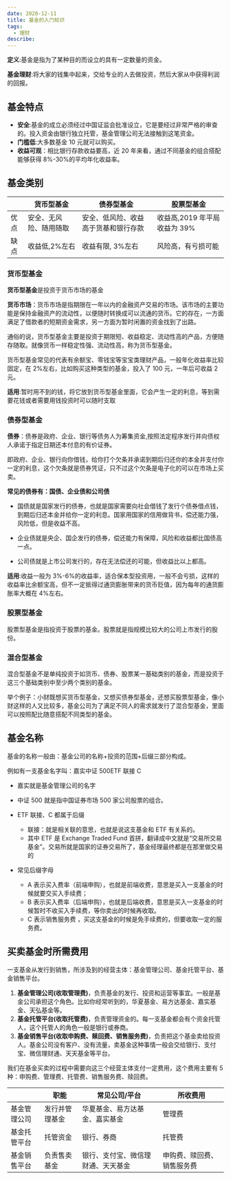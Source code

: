 ```yaml
---
date: 2020-12-11
title: 基金的入门知识
tags:
  - 理财
describe:
---
```


**定义**:基金是指为了某种目的而设立的具有一定数量的资金。

**基金理财**:将大家的钱集中起来，交给专业的人去做投资，然后大家从中获得利润的回报。

## 基金特点

- **安全**:基金的成立必须经过中国证监会批准设立，它是要经过非常严格的审查的。投入资金由银行独立托管，基金管理公司无法接触到这笔资金。
- **门槛低**:大多数基金 10 元就可以购买。
- **收益可观**：相比银行存款收益要高，近 20 年来看，通过不同基金的组合搭配能够获得 8%-30%的平均年化收益率。

## 基金类别

|      | 货币型基金             | 债券型基金                           | 股票型基金                   |
| ---- | ---------------------- | ------------------------------------ | ---------------------------- |
| 优点 | 安全、无风险、随用随取 | 安全、低风险、收益高于货基和银行存款 | 收益高,2019 年平局收益为 39% |
| 缺点 | 收益低,2%左右          | 收益有限, 3%左右                     | 风险高，有亏损可能           |

### 货币型基金

**货币型基金**是投资于货币市场的基金

**货币市场**：货币市场是指期限在一年以内的金融资产交易的市场。该市场的主要功能是保持金融资产的流动性，以便随时转换成可以流通的货币。它的存在，一方面满足了借款者的短期资金需求，另一方面为暂时闲置的资金找到了出路。

通俗的说，货币型基金主要是投资于期限短、收益稳定、流动性高的产品，方便随存随取。就像货币一样稳定性强、流动性高，称为货币型基金。

货币型基金常见的代表有余额宝、零钱宝等宝宝类理财产品，一般年化收益率比较固定，在 2%左右，比如购买这种类型的基金，投入了 100 元，一年后可收益 2 元。

**适用**:暂时用不到的钱，将它放到货币型基金里面，它会产生一定的利息，等到需要花钱或者需要用钱投资时可以随时支取

### 债券型基金

**债券**：债券是政府、企业、银行等债务人为筹集资金,按照法定程序发行并向债权人承诺于指定日期还本付息的有价证券。

即政府、企业、银行向你借钱，给你打个欠条并承诺到期后归还你的本金并支付你一定的利息，这个欠条就是债券凭证，只不过这个欠条是电子化的可以在市场上买卖。

**常见的债券有：国债、企业债和公司债**

- 国债就是国家发行的债券，也就是国家需要向社会借钱了发行个债券借点钱，到期后归还本金并给你一定的利息。国家用国家的信用做背书，偿还能力强，风险低，但是收益不高。

- 企业债就是央企、国企发行的债券，偿还能力有保障，风险和收益都比国债高一点。

- 公司债就是上市公司发行的，存在无法偿还的可能，但收益比以上都高。

**适用**:收益一般为 3%-6%的收益率，适合保本型投资用，一般不会亏损，这样的收益率比余额宝高，但不一定抵得过通货膨胀带来的货币贬值，因为每年的通货膨胀率大概在 4%左右。

### 股票型基金

股票型基金是指投资于股票的基金。股票就是指规模比较大的公司上市发行的股份。

### 混合型基金

混合型基金不是单纯投资于如货币、债券、股票某一基础类别的基金，而是投资于这三个基础类别中至少两个类别的基金。

举个例子：小财既想买货币型基金，又想买债券型基金，还想买股票型基金，像小财这样的人又比较多，基金公司为了满足不同人的需求就发行了混合型基金，里面可以按照配比随意搭配不同类型的基金。

## 基金名称

基金的名称一般由：基金公司的名称+投资的范围+后缀三部分构成。

例如有一支基金名字叫：嘉实中证 500ETF 联接 C

- 嘉实就是基金管理公司的名字
- 中证 500 就是指中国证券市场 500 家公司股票的组合。
- ETF 联接、C 都属于后缀

  - 联接：就是相关联的意思，也就是说这支基金和 ETF 有关系的。
  - 其中 ETF 是 Exchange Traded Fund 首拼，翻译成中文就是“交易所交易基金”。交易所就是国家的证券交易所了，基金经理最终都是在那里做交易的

- 常见后缀字母
  - A 表示买入费率（前端申购），也就是前端收费，意思是买入一支基金的时候就要交买入手续费；
  - B 表示买入费率（后端申购），也就是后端收费，意思是买入一支基金的时候暂时不收买入手续费，等你卖出的时候再收取。
  - C 表示销售服务费 ，买这支基金的时候是免手续费的，但要收取一定的服务费。

## 买卖基金时所需费用

一支基金从发行到销售，所涉及到的经营主体：基金管理公司、基金托管平台、基金销售平台。

1. **基金管理公司(收取管理费)**，负责基金的发行、投资和运营等事宜。一般是基金公司承担这个角色。比如你经常听到的，华夏基金、易方达基金、嘉实基金、天弘基金等。
2. **基金托管平台(收取托管费)**，负责管理资金的。每一支基金都会有个资金托管人，这个托管人的角色一般是银行或券商。
3. **基金销售平台(收取申购费、赎回费、销售服务费)**，负责把这个基金卖给投资人。基金公司没有客户、没有流量，卖基金这种事情一般会交给银行、支付宝、微信理财通、天天基金等平台。

我们在基金买卖的过程中需要向这三个经营主体支付一定费用，这个费用主要有 5 种：申购费、管理费、托管费、销售服务费、赎回费。

|              | 职能           | 常见公司/平台                      | 所收费用                   |
| ------------ | -------------- | ---------------------------------- | -------------------------- |
| 基金管理公司 | 发行并管理基金 | 华夏基金、易方达基金、嘉实基金     | 管理费                     |
| 基金托管平台 | 托管资金       | 银行、券商                         | 托管费                     |
| 基金销售平台 | 负责售卖基金   | 银行、支付宝、微信理财通、天天基金 | 申购费、赎回费、销售服务费 |
